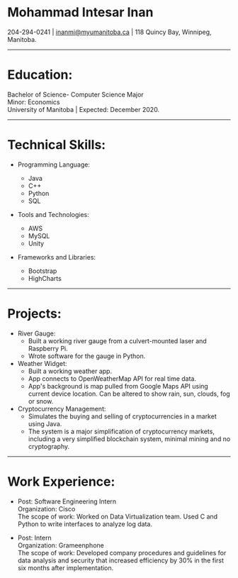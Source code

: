 # **Mohammad Intesar Inan**
204-294-0241 | inanmi@myumanitoba.ca | 118 Quincy Bay, Winnipeg, Manitoba.

---
# Education:

Bachelor of Science- Computer Science Major  
Minor: Economics  
University of Manitoba | Expected: December 2020.

---
# Technical Skills:

* Programming Language:
  - Java  
  - C++
  - Python
  - SQL

* Tools and Technologies:
  - AWS
  - MySQL
  - Unity

* Frameworks and Libraries:
  - Bootstrap
  - HighCharts  

---
# Projects:

* River Gauge:
    - Built a working river gauge from a culvert-mounted laser and Raspberry Pi.
    - Wrote software for the gauge in Python.
* Weather Widget:
    - Built a working weather app.
    - App connects to OpenWeatherMap API for real time data.
    - App's background is map pulled from Google Maps API using current device
      location. Can be altered to show rain, sun, clouds, fog or snow.
* Cryptocurrency Management:
    - Simulates the buying and selling of cryptocurrencies in a market using
      Java.
    - The system is a major simplification of cryptocurrency markets,
      including a very simplified blockchain system, minimal mining and
      no cryptography.
---  

# Work Experience:
* Post: Software Engineering Intern  
  Organization: Cisco  
  The scope of work: Worked on Data Virtualization team. Used C and Python to
  write interfaces to analyze log data.

* Post: Intern  
  Organization: Grameenphone  
  The scope of work: Developed company procedures and guidelines for data
  analysis and security that increased efficiency by 30% in the first six
  months after implementation.
